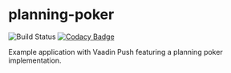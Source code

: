 # planning-poker
![Build Status](https://travis-ci.com/martinvidec/planning-poker.svg?branch=master)
[![Codacy Badge](https://app.codacy.com/project/badge/Grade/9c968d832ad94a71acfc6eb3a9020fbc)](https://www.codacy.com/gh/martinvidec/planning-poker/dashboard?utm_source=github.com&amp;utm_medium=referral&amp;utm_content=martinvidec/planning-poker&amp;utm_campaign=Badge_Grade)

Example application with Vaadin Push featuring a planning poker implementation.
